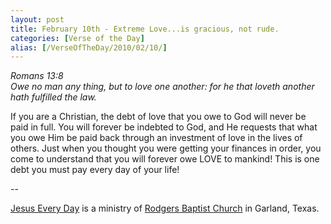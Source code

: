 ```yaml
---
layout: post
title: February 10th - Extreme Love...is gracious, not rude.
categories: [Verse of the Day]
alias: [/VerseOfTheDay/2010/02/10/]
---
```


_Romans 13:8  
Owe no man any thing, but to love one another: for he that loveth
another hath fulfilled the law._

If you are a Christian, the debt of love that you owe to God will
never be paid in full. You will forever be indebted to God, and He
requests that what you owe Him be paid back through an investment of
love in the lives of others. Just when you thought you were getting
your finances in order, you come to understand that you will forever
owe LOVE to mankind! This is one debt you must pay every day of your
life!

 --

<a href=http://jesuseveryday.net>Jesus Every Day</a> is a ministry of <a href=http://rodgersbaptist.net>Rodgers Baptist Church</a> in Garland, Texas.
